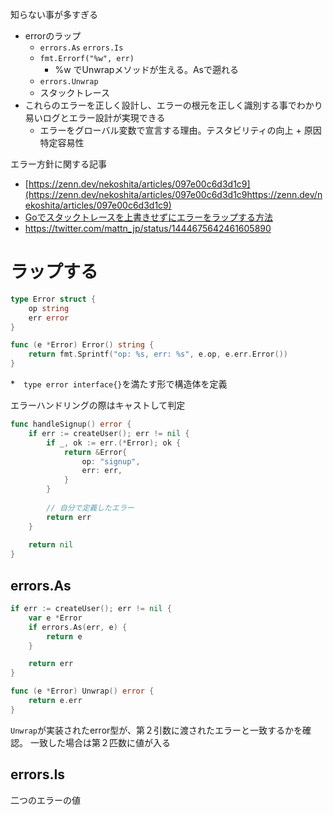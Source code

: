 知らない事が多すぎる
* errorのラップ
    * `errors.As` `errors.Is`
    * `fmt.Errorf("%w", err)`
        * %w でUnwrapメソッドが生える。Asで遡れる
    * `errors.Unwrap`
    * スタックトレース
* これらのエラーを正しく設計し、エラーの根元を正しく識別する事でわかり易いログとエラー設計が実現できる
    * エラーをグローバル変数で宣言する理由。テスタビリティの向上 + 原因特定容易性

エラー方針に関する記事
* [https://zenn.dev/nekoshita/articles/097e00c6d3d1c9](https://zenn.dev/nekoshita/articles/097e00c6d3d1c9https://zenn.dev/nekoshita/articles/097e00c6d3d1c9)
* [Goでスタックトレースを上書きせずにエラーをラップする方法](https://tech.liquid.bio/entry/2021/07/02/135816https://tech.liquid.bio/entry/2021/07/02/135816)   
* https://twitter.com/mattn_jp/status/1444675642461605890

# ラップする

```go
type Error struct {
	op string
	err error
}

func (e *Error) Error() string {
	return fmt.Sprintf("op: %s, err: %s", e.op, e.err.Error())	
}
```
*　`type error interface{}`を満たす形で構造体を定義

エラーハンドリングの際はキャストして判定

```go
func handleSignup() error {
	if err := createUser(); err != nil {
		if _, ok := err.(*Error); ok {
			return &Error{
				op: "signup",
				err: err,
			}
		} 
		
		// 自分で定義したエラー
		return err
	}
	
	return nil
}
```

## errors.As
```go
if err := createUser(); err != nil {
    var e *Error
    if errors.As(err, e) {
        return e
    }

    return err
}

func (e *Error) Unwrap() error {
	return e.err
}
```

`Unwrap`が実装されたerror型が、第２引数に渡されたエラーと一致するかを確認。
一致した場合は第２匹数に値が入る

## errors.Is
二つのエラーの値